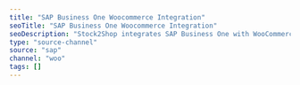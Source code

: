 ```yaml
---
title: "SAP Business One Woocommerce Integration"
seoTitle: "SAP Business One Woocommerce Integration"
seoDescription: "Stock2Shop integrates SAP Business One with WooCommerce. A SAP Business One WooCommerce integration streamlines your workflow, simplifies ordering and makes your business more efficient. Let us tailor the perfect solution for your needs. Find out more!"
type: "source-channel"
source: "sap"
channel: "woo"
tags: []
---
```

